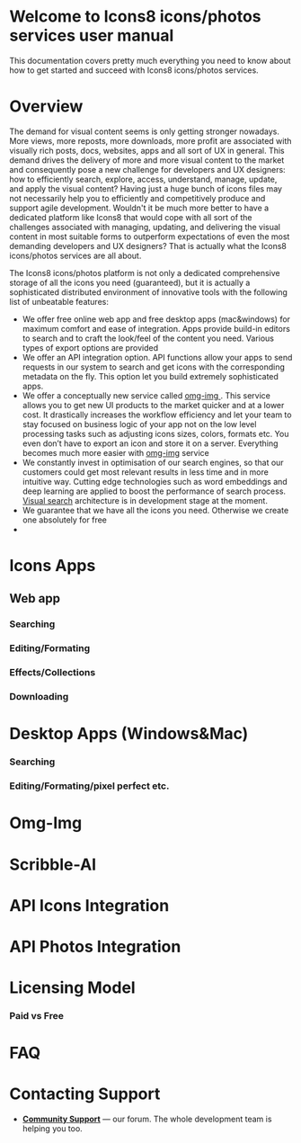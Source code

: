 
# Welcome to Icons8 icons/photos  services user manual
This documentation covers pretty much everything you need to know about how to get started and succeed with Icons8 icons/photos services.
# Overview
The demand for visual content seems is only getting stronger nowadays. More views, more reposts, more downloads, more profit are associated with visually rich posts, docs, websites, apps and all sort of UX in general. This demand drives the delivery of more and more visual content to the market and consequently pose a new challenge for developers and UX designers: how to efficiently search, explore, access, understand, manage, update,  and apply the visual content? Having just a huge bunch of icons files may not necessarily help you to efficiently and competitively produce and support agile development. Wouldn't it be much more better to have a dedicated platform like Icons8 that would cope with all sort of the challenges associated with managing, updating, and delivering the visual content in most suitable forms to outperform expectations of even the most demanding developers and UX designers? That is actually what the Icons8 icons/photos services are all about. 

The Icons8 icons/photos platform is not only a dedicated comprehensive storage of all the icons you need (guaranteed), but it is actually a sophisticated distributed environment of innovative tools with the following list of unbeatable features:
 - We offer free online web app and free desktop apps (mac&windows) for maximum comfort and ease of integration. Apps provide build-in editors to search and to craft the look/feel of the content you need. Various types of export options are provided
 - We offer an API integration option. API functions allow your apps to send requests in our system to search and get icons with the corresponding metadata on the fly. This option let you build extremely sophisticated apps.
 - We offer a conceptually new service called [omg-img ](http://img.icons8.com/). This service allows you to get new UI products to the market quicker and at a lower cost. It drastically increases the workflow efficiency and let your team to stay focused on business logic of your app not on the low level processing tasks such as adjusting icons sizes, colors, formats etc. You even don’t have to export an icon and store it on a server. Everything becomes much more easier with [omg-img](http://img.icons8.com/) service
 - We constantly invest in optimisation of our search engines, so that our customers could get most relevant results in less time and in more intuitive way. Cutting edge technologies such as word embeddings and deep learning are applied to boost the performance of search process. [Visual search](http://ai.icons8.com/Scribble/Search) architecture is in development stage at the moment. 
 - We guarantee that we have all the icons you need. Otherwise we create one absolutely for free
 - 
# Icons Apps
## Web app
### Searching
### Editing/Formating
### Effects/Collections
### Downloading 
# Desktop Apps (Windows&Mac)
### Searching
### Editing/Formating/pixel perfect etc.
# Omg-Img
# Scribble-AI
# API Icons Integration
# API Photos Integration
# Licensing Model
### Paid vs Free
# FAQ
# Contacting Support

* **[Community Support](https://community.icons8.com/)** — our forum. The whole development team is helping you too.

